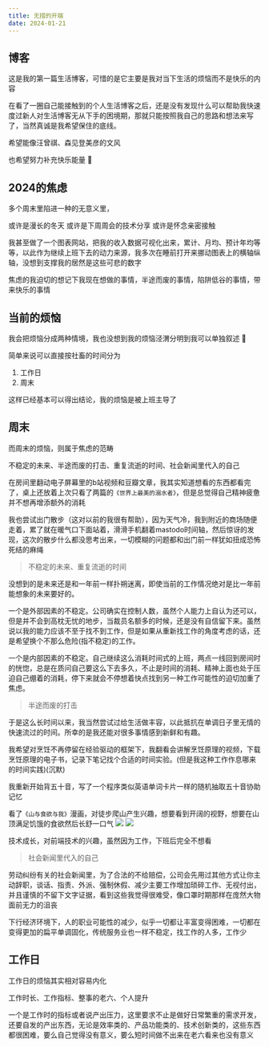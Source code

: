 ```yaml
---
title: 无措的开端
date: 2024-01-21
---
```


## 博客

这是我的第一篇生活博客，可惜的是它主要是我对当下生活的烦恼而不是快乐的内容

在看了一圈自己能接触到的个人生活博客之后，还是没有发现什么可以帮助我快速度过新人对生活博客无从下手的困境期，那就只能按照我自己的思路和想法来写了，当然真诚是我希望保住的底线。

希望能像汪曾祺、森见登美彦的文风

也希望努力补充快乐能量 🥳

## 2024的焦虑

多个周末里陷进一种的无意义里，

或许是漫长的冬天 或许是下周周会的技术分享 或许是怀念亲密接触

我甚至做了一个图表网站，把我的收入数据可视化出来，累计、月均、预计年均等等，以此作为继续上班下去的动力来源，我多次在睡前打开来挪动图表上的横轴纵轴，没想到支撑我的居然是这些可悲的数字

焦虑的我迫切的想记下我现在想做的事情，半途而废的事情，陷阱低谷的事情，带来快乐的事情

## 当前的烦恼

我会把烦恼分成两种情境，我也没想到我的烦恼泾渭分明到我可以单独叙述 🥲

简单来说可以直接按社畜的时间分为

1. 工作日
2. 周末

这样已经基本可以得出结论，我的烦恼是被上班主导了

## 周末

而周末的烦恼，则属于焦虑的范畴

不稳定的未来、半途而废的打击、重复流逝的时间、社会新闻里代入的自己

在房间里翻动电子屏幕里的b站视频和豆瓣文章，我其实知道想看的东西都看完了，桌上还放着上次只看了两篇的`《世界上最美的溺水者》`，但是总觉得自己精神疲惫并不想再增添额外的消耗

我也尝试出门散步（这对以前的我很有帮助），因为天气冷，我到附近的商场随便走着，累了就在暖气口下面站着，滑滑手机翻着mastodo时间轴，然后惊讶的发现，这次的散步什么都没思考出来，一切模糊的问题都和出门前一样犹如扭成恐怖死结的麻绳

> 不稳定的未来、重复流逝的时间

没想到的是未来还是和一年前一样扑朔迷离，即使当前的工作情况绝对是比一年前能想象的未来要好的。

一个是外部因素的不稳定。公司确实在控制人数，虽然个人能力上自认为还可以，但是并不会到高枕无忧的地步，当裁员名额多的时候，还是没有自信留下来。虽然说以我的能力应该不至于找不到工作，但是如果从重新找工作的角度考虑的话，还是希望换个不那么危险(指不稳定)的工作。

一个是内部因素的不稳定。自己继续这么消耗时间式的上班，两点一线回到房间时的恍惚，总是在质问自己要这么下去多久，不止是时间的消耗、精神上面也处于压迫自己绷着的消耗，停下来就会不停想着快点找到另一种工作可能性的迫切加重了焦虑。

> 半途而废的打击

于是这么长时间以来，我当然尝试过给生活做丰容，以此抵抗在单调日子里无情的快速流过的时间。所幸的是我还能对很多事情感到新鲜和有趣。

我希望对烹饪不再停留在经验驱动的框架下，我翻看会讲解烹饪原理的视频，下载烹饪原理的电子书，记录下笔记找个合适的时间实验。(但是我这种工作作息哪来的时间实践)(沉默)

我重新开始背五十音，写了一个程序类似英语单词卡片一样的随机抽取五十音协助记忆

看了`《山与食欲与我》`漫画，对徒步爬山产生兴趣，想要看到开阔的视野，想要在山顶满足饥饿的食欲然后长舒一口气
![](https://kingan-md-img.oss-cn-guangzhou.aliyuncs.com/blog/20240124130808661.jpeg?x-oss-process=image/format,webp/resize,w_640)
![](https://kingan-md-img.oss-cn-guangzhou.aliyuncs.com/blog/20240124131743180.jpeg?x-oss-process=image/format,webp/resize,w_640)

技术成长，对前端技术的兴趣，虽然因为工作，下班后完全不想看

> 社会新闻里代入的自己

劳动纠纷有关的社会新闻里，为了合法的不给赔偿，公司会先用过其他方式让你主动辞职，谈话、指责、外派、强制休假、减少主要工作增加琐碎工作、无视付出，并且谨慎的不留下文字证据，看到这些我觉得很难受，像口罩时期那样在庞然大物面前无力的沮丧

下行经济环境下，人的职业可能性的减少，似乎一切都让丰富变得困难，一切都在变得更加的扁平单调固化，传统服务业也一样不稳定，找工作的人多，工作少

## 工作日

工作日的烦恼其实相对容易内化

工作时长、工作指标、整事的老六、个人提升

一个是工作时的指标或者说产出压力，这里要求不止是做好日常繁重的需求开发，还要自发的产出东西，无论是效率类的、产品功能类的、技术创新类的，这些东西都很困难，要么自己觉得没有意义，要么短时间做不出来在老六看来也没有意义
